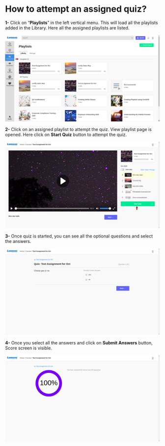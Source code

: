 # How to attempt an assigned quiz?

**1-** Click on “**Playlists**” in the left vertical menu. This will load all the playlists added in the Library. Here all the assigned playlists are listed.

![](../.gitbook/assets/assigned-playlists.png)

**2-** Click on an assigned playlist to attempt the quiz. View playlist page is opened. Here click on **Start Quiz** button to attempt the quiz.

![](../.gitbook/assets/start-quiz.png)

**3-** Once quiz is started, you can see all the optional questions and select the answers.

![](../.gitbook/assets/attempt-quiz2.png)

**4-** Once you select all the answers and click on **Submit Answers** button, Score screen is visible.

![](../.gitbook/assets/score.png)







